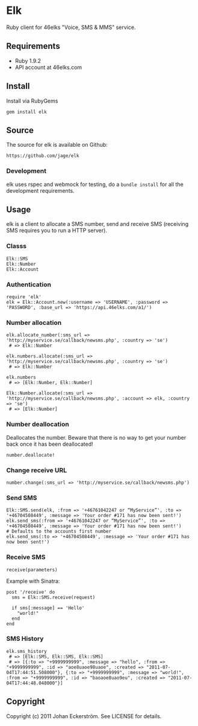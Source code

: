 Elk
===

Ruby client for 46elks "Voice, SMS & MMS" service.

## Requirements

* Ruby 1.9.2
* API account at 46elks.com

## Install

Install via RubyGems

    gem install elk

## Source

The source for elk is available on Github:

    https://github.com/jage/elk

### Development

elk uses rspec and webmock for testing, do a `bundle install` for all the development requirements.

## Usage

elk is a client to allocate a SMS number, send and receive SMS (receiving SMS requires you to run a HTTP server).

### Classs

    Elk::SMS
    Elk::Number
    Elk::Account

### Authentication

    require 'elk'
    elk = Elk::Account.new(:username => 'USERNAME', :password => 'PASSWORD', :base_url => 'https://api.46elks.com/a1/')

### Number allocation

    elk.allocate_number(:sms_url => 'http://myservice.se/callback/newsms.php', :country => 'se')
     # => Elk::Number

    elk.numbers.allocate(:sms_url => 'http://myservice.se/callback/newsms.php', :country => 'se')
     # => Elk::Number

    elk.numbers
     # => [Elk::Number, Elk::Number]

    Elk::Number.allocate(:sms_url => 'http://myservice.se/callback/newsms.php', :account => elk, :country => 'se')
     # => [Elk::Number]

### Number deallocation

Deallocates the number. Beware that there is no way to get your number back once it has been deallocated!

    number.deallocate!

### Change receive URL

    number.change(:sms_url => 'http://myservice.se/callback/newsms.php')

### Send SMS

    Elk::SMS.send(elk, :from => '+46761042247 or “MyService”', :to => '+46704508449', :message => 'Your order #171 has now been sent!')
    elk.send_sms(:from => '+46761042247 or “MyService”', :to => '+46704508449', :message => 'Your order #171 has now been sent!')
    # Defaults to the accounts first number
    elk.send_sms(:to => '+46704508449', :message => 'Your order #171 has now been sent!')

### Receive SMS

    receive(parameters)

Example with Sinatra:

    post '/receive' do
      sms = Elk::SMS.receive(request)

      if sms[:message] == 'Hello'
        "world!"
      end
    end

### SMS History

    elk.sms_history
     # => [Elk::SMS, Elk::SMS, Elk::SMS]
     # => [{:to => "+9999999999", :message => "hello", :from => "+9999999999", :id => "aoe8uaoe98uaoe", :created => "2011-07-04T17:44:51.508000"}, {:to => "+9999999999", :message => "world!", :from => "+9999999999", :id => "baoaoe8uao9eu", :created => "2011-07-04T17:44:48.048000"}]

## Copyright

Copyright (c) 2011 Johan Eckerström. See LICENSE for details.